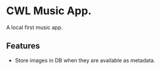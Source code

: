# CWL Music App.

A local first music app.

## Features

- Store images in DB when they are available as metadata.
